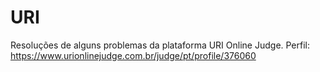 # URI
Resoluções de alguns problemas da plataforma URI Online Judge.
Perfil: https://www.urionlinejudge.com.br/judge/pt/profile/376060
